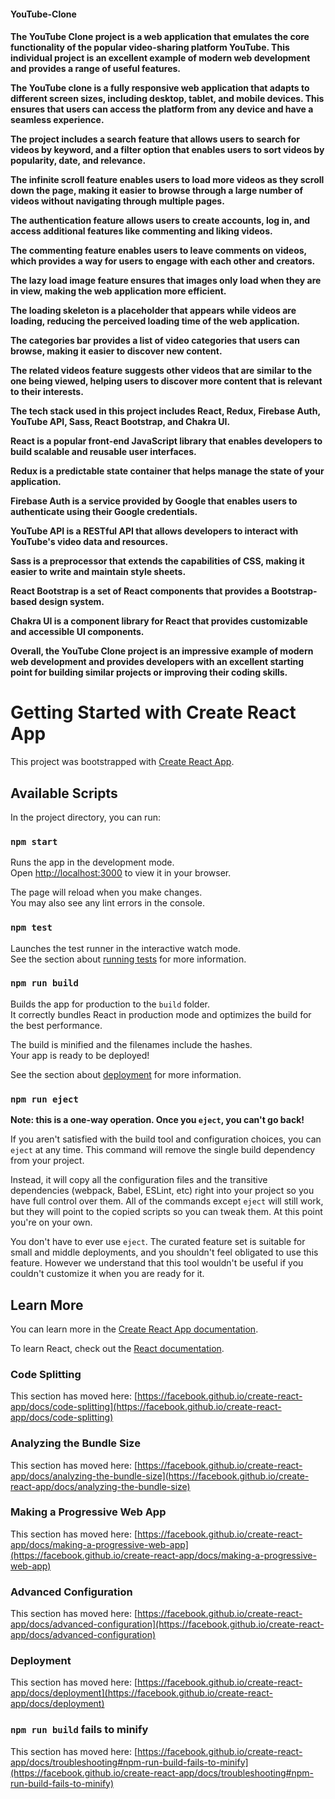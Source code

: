 <h4>YouTube-Clone<h4>

The YouTube Clone project is a web application that emulates the core functionality of the popular video-sharing platform YouTube. This individual project is an excellent example of modern web development and provides a range of useful features.

The YouTube clone is a fully responsive web application that adapts to different screen sizes, including desktop, tablet, and mobile devices. This ensures that users can access the platform from any device and have a seamless experience.

The project includes a search feature that allows users to search for videos by keyword, and a filter option that enables users to sort videos by popularity, date, and relevance.

The infinite scroll feature enables users to load more videos as they scroll down the page, making it easier to browse through a large number of videos without navigating through multiple pages.

The authentication feature allows users to create accounts, log in, and access additional features like commenting and liking videos.

The commenting feature enables users to leave comments on videos, which provides a way for users to engage with each other and creators.

The lazy load image feature ensures that images only load when they are in view, making the web application more efficient.

The loading skeleton is a placeholder that appears while videos are loading, reducing the perceived loading time of the web application.

The categories bar provides a list of video categories that users can browse, making it easier to discover new content.

The related videos feature suggests other videos that are similar to the one being viewed, helping users to discover more content that is relevant to their interests.

The tech stack used in this project includes React, Redux, Firebase Auth, YouTube API, Sass, React Bootstrap, and Chakra UI.

React is a popular front-end JavaScript library that enables developers to build scalable and reusable user interfaces.

Redux is a predictable state container that helps manage the state of your application.

Firebase Auth is a service provided by Google that enables users to authenticate using their Google credentials.

YouTube API is a RESTful API that allows developers to interact with YouTube's video data and resources.

Sass is a preprocessor that extends the capabilities of CSS, making it easier to write and maintain style sheets.

React Bootstrap is a set of React components that provides a Bootstrap-based design system.

Chakra UI is a component library for React that provides customizable and accessible UI components.

Overall, the YouTube Clone project is an impressive example of modern web development and provides developers with an excellent starting point for building similar projects or improving their coding skills.





# Getting Started with Create React App

This project was bootstrapped with [Create React App](https://github.com/facebook/create-react-app).

## Available Scripts

In the project directory, you can run:

### `npm start`

Runs the app in the development mode.\
Open [http://localhost:3000](http://localhost:3000) to view it in your browser.

The page will reload when you make changes.\
You may also see any lint errors in the console.

### `npm test`

Launches the test runner in the interactive watch mode.\
See the section about [running tests](https://facebook.github.io/create-react-app/docs/running-tests) for more information.

### `npm run build`

Builds the app for production to the `build` folder.\
It correctly bundles React in production mode and optimizes the build for the best performance.

The build is minified and the filenames include the hashes.\
Your app is ready to be deployed!

See the section about [deployment](https://facebook.github.io/create-react-app/docs/deployment) for more information.

### `npm run eject`

**Note: this is a one-way operation. Once you `eject`, you can't go back!**

If you aren't satisfied with the build tool and configuration choices, you can `eject` at any time. This command will remove the single build dependency from your project.

Instead, it will copy all the configuration files and the transitive dependencies (webpack, Babel, ESLint, etc) right into your project so you have full control over them. All of the commands except `eject` will still work, but they will point to the copied scripts so you can tweak them. At this point you're on your own.

You don't have to ever use `eject`. The curated feature set is suitable for small and middle deployments, and you shouldn't feel obligated to use this feature. However we understand that this tool wouldn't be useful if you couldn't customize it when you are ready for it.

## Learn More

You can learn more in the [Create React App documentation](https://facebook.github.io/create-react-app/docs/getting-started).

To learn React, check out the [React documentation](https://reactjs.org/).

### Code Splitting

This section has moved here: [https://facebook.github.io/create-react-app/docs/code-splitting](https://facebook.github.io/create-react-app/docs/code-splitting)

### Analyzing the Bundle Size

This section has moved here: [https://facebook.github.io/create-react-app/docs/analyzing-the-bundle-size](https://facebook.github.io/create-react-app/docs/analyzing-the-bundle-size)

### Making a Progressive Web App

This section has moved here: [https://facebook.github.io/create-react-app/docs/making-a-progressive-web-app](https://facebook.github.io/create-react-app/docs/making-a-progressive-web-app)

### Advanced Configuration

This section has moved here: [https://facebook.github.io/create-react-app/docs/advanced-configuration](https://facebook.github.io/create-react-app/docs/advanced-configuration)

### Deployment

This section has moved here: [https://facebook.github.io/create-react-app/docs/deployment](https://facebook.github.io/create-react-app/docs/deployment)

### `npm run build` fails to minify

This section has moved here: [https://facebook.github.io/create-react-app/docs/troubleshooting#npm-run-build-fails-to-minify](https://facebook.github.io/create-react-app/docs/troubleshooting#npm-run-build-fails-to-minify)
